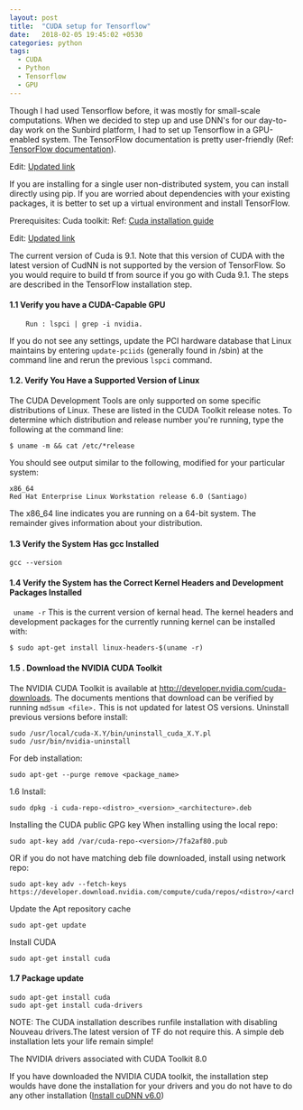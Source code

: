 ```yaml
---
layout: post
title:  "CUDA setup for Tensorflow"
date:   2018-02-05 19:45:02 +0530
categories: python
tags:
  - CUDA
  - Python
  - Tensorflow
  - GPU
---
```


Though I had used Tensorflow before, it was mostly for small-scale computations. When we decided to step up and use DNN's for our day-to-day work on the Sunbird platform, I had to set up Tensorflow in a GPU-enabled system. The TensorFlow documentation is pretty user-friendly (Ref: [TensorFlow documentation](https://www.tensorflow.org/install/install_sources)).

Edit: [Updated link]((https://www.tensorflow.org/install/gpu#older_versions_of_tensorflow))


If you are installing for a single user non-distributed system, you can install directly using pip. If you are worried about dependencies with your existing packages, it is better to set up a virtual environment and install TensorFlow.

Prerequisites: 
Cuda toolkit:
Ref: [Cuda installation guide](http://developer2.download.nvidia.com/compute/machine-learning/cudnn/secure/v7.0.5/prod/Doc/cuDNN-Installation-Guide.pdf?1w636cWGqVbJ7HORdjFprwHIJgCAqJsl24Jx79FsEvGKiV0rV96NBY8a7bXxZgsUW1P59K4gXeUYdoQq4xgg-adElyc0okvS0vxZsYsSEU70KCTJbyb98IEpaFuglQaFHkl0wTXI9QOVR7_NzertXrWDETMK7x9yapD9u-rAwh30We1PGk-NUKo9e0APV0PUjQ)

Edit: [Updated link](https://docs.nvidia.com/cuda/cuda-installation-guide-linux/index.html)

The current version of Cuda is 9.1. Note that this version of CUDA with the latest version of CudNN is not supported by the version of TensorFlow. So you would require to build tf from source if you go with Cuda 9.1. The steps are described in the TensorFlow installation step.

#### 1.1 Verify you have a CUDA-Capable GPU
```
	Run : lspci | grep -i nvidia. 
```
If you do not see any settings, update the PCI hardware database that Linux maintains by entering ```update-pciids``` (generally found in /sbin) at the command line and rerun the previous ```lspci``` command.

#### 1.2. Verify You Have a Supported Version of Linux
The CUDA Development Tools are only supported on some specific distributions of Linux. These are listed in the CUDA Toolkit release notes.
To determine which distribution and release number you're running, type the following at the command line:

```
$ uname -m && cat /etc/*release
```
You should see output similar to the following, modified for your particular system:
```
x86_64
Red Hat Enterprise Linux Workstation release 6.0 (Santiago)
```
The x86_64 line indicates you are running on a 64-bit system. The remainder gives information about your distribution.

#### 1.3 Verify the System Has gcc Installed
 
```
gcc --version
```

#### 1.4 Verify the System has the Correct Kernel Headers and Development Packages Installed

``` uname -r```
This is the current version of kernal head. The kernel headers and development packages for the currently running kernel can be installed with:
```
$ sudo apt-get install linux-headers-$(uname -r)
```
#### 1.5 . Download the NVIDIA CUDA Toolkit
The NVIDIA CUDA Toolkit is available at http://developer.nvidia.com/cuda-downloads.
The documents  mentions that download can be verified by running ```md5sum <file>.``` This is not updated for latest OS versions.
Uninstall previous versions before install:
```
sudo /usr/local/cuda-X.Y/bin/uninstall_cuda_X.Y.pl
sudo /usr/bin/nvidia-uninstall
```

For deb installation:
```
sudo apt-get --purge remove <package_name>      
```
1.6 Install:
```
sudo dpkg -i cuda-repo-<distro>_<version>_<architecture>.deb
```
Installing the CUDA public GPG key
When installing using the local repo:
```
sudo apt-key add /var/cuda-repo-<version>/7fa2af80.pub
```
OR if you do not have matching deb file downloaded, install using network repo:
```
sudo apt-key adv --fetch-keys https://developer.download.nvidia.com/compute/cuda/repos/<distro>/<architecture>/7fa2af80.pub
```

Update the Apt repository cache
```
sudo apt-get update
```

Install CUDA
```
sudo apt-get install cuda
```
#### 1.7 Package update 
```
sudo apt-get install cuda 
sudo apt-get install cuda-drivers
```
NOTE: The CUDA installation describes runfile installation with disabling Nouveau drivers.The latest version of TF do not require this. A simple deb installation lets your life remain simple!

The NVIDIA drivers associated with CUDA Toolkit 8.0

If you have downloaded the NVIDIA CUDA toolkit, the installation step woulds have done the installation for your drivers and you do not have to do any other installation ([Install cuDNN v6.0](https://www.tensorflow.org/install/install_linux#NVIDIARequirements
)) 
